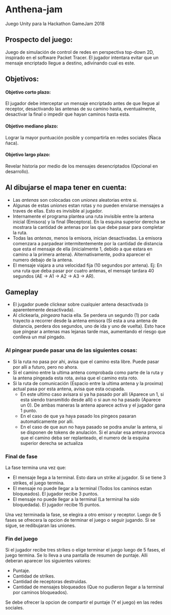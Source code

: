 # Anthena-jam
Juego Unity para la Hackathon GameJam 2018

## Prospecto del juego:
Juego de simulación de control de redes en perspectiva top-down 2D, inspirado en el software Packet Tracer. El jugador intentara evitar que un mensaje encriptado llegue a destino, adivinando cual es este.

## Objetivos:
#### Objetivo corto plazo:
El jugador debe interceptar un mensaje encriptado antes de que llegue al receptor, desactivando las antenas de su camino hasta, eventualmente, desactivar la final o impedir que hayan caminos hasta esta. 

#### Objetivo mediano plazo:
Lograr la mayor puntuación posible y compartirla en redes sociales (Ñaca ñaca).

#### Objetivo largo plazo:
Revelar historia por medio de los mensajes desencriptados (Opcional en desarrollo).

## Al dibujarse el mapa tener en cuenta:
- Las _antenas_ son colocadas con _uniones_ aleatorias entre si.
- Algunas de estas _uniones_ estan rotas y no pueden enviarse mensajes a traves de ellas. Esto es invisible al jugador.
- Internamente el programa plantea una ruta invisible entre la antena inicial (Emisora) y la final (Receptora). En la esquina superior derecha se mostrara la cantidad de antenas por las que debe pasar para completar la ruta.
- Todas las _antenas_, menos la emisora, inician desactivadas. La emisora comenzara a parpadear intermitentemente por la cantidad de        distancia que esta el mensaje de ella (inicialmente 1, debido a que estara en camino a la primera antena). Alternativamente, podra      aparecer el numero debajo de la antena.
- El mensaje viajara a una velocidad fija (10 segundos por antena). Ej: En una ruta que deba pasar por cuatro antenas, el mensaje tardara 40 segundos (AE -> A1 -> A2 -> A3 -> AR).

## Gameplay
- El jugador puede clickear sobre cualquier antena desactivada (o aparentemente desactivada). 
- Al clickearla, _pingeara_ hacia ella. Se perdera un segundo (1) por cada trayecto a recorrer desde la antena emisora (Si esta a una antena de distancia, perdera dos segundos, uno de ida y uno de vuelta). Esto hace que pingear a antenas mas lejanas tarde mas, aumentando el riesgo que conlleva un mal pingado.
### Al pingear puede pasar una de las siguientes cosas:   
 - Si la ruta no pasa por ahi, avisa que el camino esta libre. Puede pasar por alli a futuro, pero no ahora.
 - Si el camino entre la ultima antena comprobada como parte de la ruta y la antena pingeada esta rota, avisa que el camino esta roto.
 - Si la ruta de comunicación (Espacio entre la ultima antena y la proxima) actual pasa por esta antena, avisa que esta ocupada.
   - En este ultimo caso avisara si ya ha pasado por alli (Aparece un 1, si esta siendo transmitido desde alli) o si aun no ha pasado        (Aparece un 0). De ambas maneras la antena aparece activa y el jugador gana 1 punto.
   - En el caso de que ya haya pasado los pingeos pasaran automaticamente por alli.
   - En el caso de que aun no haya pasado se podra anular la antena, si se disponen de tokens de anulación. Si el anular esa antena provoca que el camino deba ser replanteado, el numero de la esquina superior derecha se actualiza
   
### Final de fase
La fase termina una vez que:
- El mensaje llega a la terminal. Esto dara un strike al jugador. Si se tiene 3 strikes, el juego termina.
- El mensaje no puede llegar a la terminal (Todos los caminos estan bloqueados). El jugador recibe 3 puntos.
- El mensaje no puede llegar a la terminal (La terminal ha sido bloquedada). El jugador recibe 15 puntos.

Una vez terminada la fase, se elegira a otro emisor y receptor. Luego de 5 fases se ofrecera la opcion de terminar el juego o seguir jugando. Si se sigue, se redibujaran las uniones.

### Fin del juego
Si el jugador recibe tres strikes o elige terminar el juego luego de 5 fases, el juego termina. Se lo lleva a una pantalla de resumen de puntaje. Alli deberan aparecer los siguientes valores:
 - Puntaje.
 - Cantidad de strikes.
 - Cantidad de receptoras destruidas.
 - Cantidad de mensajes bloqueados (Que no pudieron llegar a la terminal por caminos bloqueados).
 
 Se debe ofrecer la opcion de compartir el puntaje (Y el juego) en las redes sociales.
